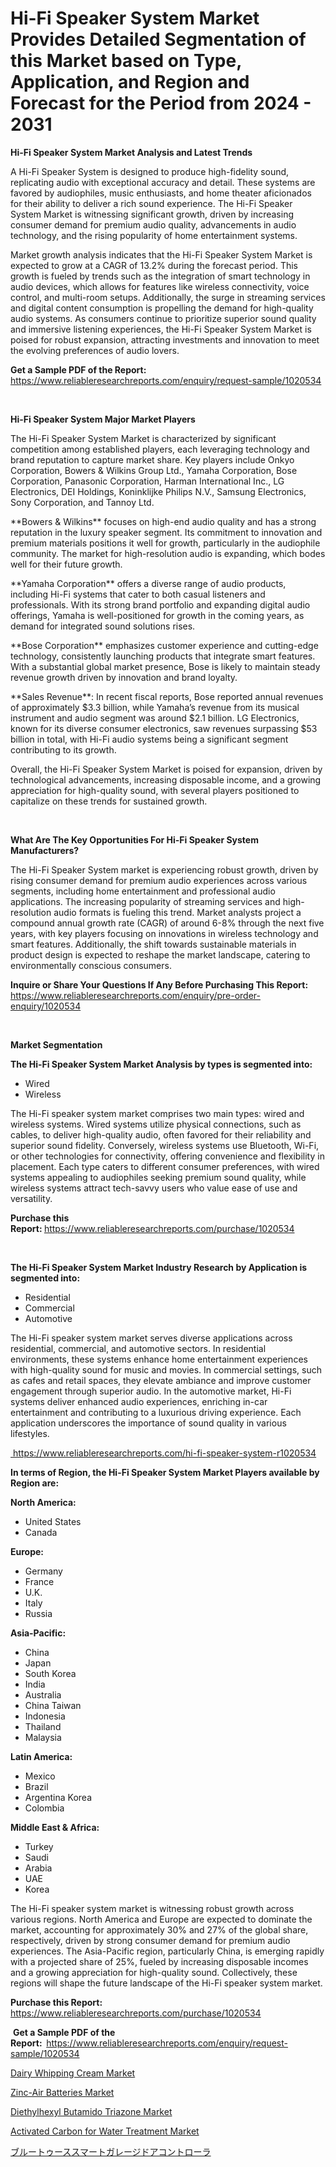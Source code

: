 <p><h1>Hi-Fi Speaker System Market Provides Detailed Segmentation of this Market based on Type, Application, and Region and Forecast for the Period from 2024 - 2031</h1></p><p><strong>Hi-Fi Speaker System Market Analysis and Latest Trends</strong></p>
<p><p>A Hi-Fi Speaker System is designed to produce high-fidelity sound, replicating audio with exceptional accuracy and detail. These systems are favored by audiophiles, music enthusiasts, and home theater aficionados for their ability to deliver a rich sound experience. The Hi-Fi Speaker System Market is witnessing significant growth, driven by increasing consumer demand for premium audio quality, advancements in audio technology, and the rising popularity of home entertainment systems.</p><p>Market growth analysis indicates that the Hi-Fi Speaker System Market is expected to grow at a CAGR of 13.2% during the forecast period. This growth is fueled by trends such as the integration of smart technology in audio devices, which allows for features like wireless connectivity, voice control, and multi-room setups. Additionally, the surge in streaming services and digital content consumption is propelling the demand for high-quality audio systems. As consumers continue to prioritize superior sound quality and immersive listening experiences, the Hi-Fi Speaker System Market is poised for robust expansion, attracting investments and innovation to meet the evolving preferences of audio lovers.</p></p>
<p><strong>Get a Sample PDF of the Report:&nbsp;</strong> <a href="https://www.reliableresearchreports.com/enquiry/request-sample/1020534">https://www.reliableresearchreports.com/enquiry/request-sample/1020534</a></p>
<p>&nbsp;</p>
<p><strong>Hi-Fi Speaker System Major Market Players</strong></p>
<p><p>The Hi-Fi Speaker System Market is characterized by significant competition among established players, each leveraging technology and brand reputation to capture market share. Key players include Onkyo Corporation, Bowers & Wilkins Group Ltd., Yamaha Corporation, Bose Corporation, Panasonic Corporation, Harman International Inc., LG Electronics, DEI Holdings, Koninklijke Philips N.V., Samsung Electronics, Sony Corporation, and Tannoy Ltd.</p><p>**Bowers & Wilkins** focuses on high-end audio quality and has a strong reputation in the luxury speaker segment. Its commitment to innovation and premium materials positions it well for growth, particularly in the audiophile community. The market for high-resolution audio is expanding, which bodes well for their future growth.</p><p>**Yamaha Corporation** offers a diverse range of audio products, including Hi-Fi systems that cater to both casual listeners and professionals. With its strong brand portfolio and expanding digital audio offerings, Yamaha is well-positioned for growth in the coming years, as demand for integrated sound solutions rises.</p><p>**Bose Corporation** emphasizes customer experience and cutting-edge technology, consistently launching products that integrate smart features. With a substantial global market presence, Bose is likely to maintain steady revenue growth driven by innovation and brand loyalty.</p><p>**Sales Revenue**: In recent fiscal reports, Bose reported annual revenues of approximately $3.3 billion, while Yamaha’s revenue from its musical instrument and audio segment was around $2.1 billion. LG Electronics, known for its diverse consumer electronics, saw revenues surpassing $53 billion in total, with Hi-Fi audio systems being a significant segment contributing to its growth.</p><p>Overall, the Hi-Fi Speaker System Market is poised for expansion, driven by technological advancements, increasing disposable income, and a growing appreciation for high-quality sound, with several players positioned to capitalize on these trends for sustained growth.</p></p>
<p>&nbsp;</p>
<p><strong>What Are The Key Opportunities For Hi-Fi Speaker System Manufacturers?</strong></p>
<p><p>The Hi-Fi Speaker System market is experiencing robust growth, driven by rising consumer demand for premium audio experiences across various segments, including home entertainment and professional audio applications. The increasing popularity of streaming services and high-resolution audio formats is fueling this trend. Market analysts project a compound annual growth rate (CAGR) of around 6-8% through the next five years, with key players focusing on innovations in wireless technology and smart features. Additionally, the shift towards sustainable materials in product design is expected to reshape the market landscape, catering to environmentally conscious consumers.</p></p>
<p><strong>Inquire or Share Your Questions If Any Before Purchasing This Report:</strong> <a href="https://www.reliableresearchreports.com/enquiry/pre-order-enquiry/1020534">https://www.reliableresearchreports.com/enquiry/pre-order-enquiry/1020534</a></p>
<p>&nbsp;</p>
<p><strong>Market Segmentation</strong></p>
<p><strong>The Hi-Fi Speaker System Market Analysis by types is segmented into:</strong></p>
<p><ul><li>Wired</li><li>Wireless</li></ul></p>
<p><p>The Hi-Fi speaker system market comprises two main types: wired and wireless systems. Wired systems utilize physical connections, such as cables, to deliver high-quality audio, often favored for their reliability and superior sound fidelity. Conversely, wireless systems use Bluetooth, Wi-Fi, or other technologies for connectivity, offering convenience and flexibility in placement. Each type caters to different consumer preferences, with wired systems appealing to audiophiles seeking premium sound quality, while wireless systems attract tech-savvy users who value ease of use and versatility.</p></p>
<p><strong>Purchase this Report:&nbsp;</strong><a href="https://www.reliableresearchreports.com/purchase/1020534">https://www.reliableresearchreports.com/purchase/1020534</a></p>
<p>&nbsp;</p>
<p><strong>The Hi-Fi Speaker System Market Industry Research by Application is segmented into:</strong></p>
<p><ul><li>Residential</li><li>Commercial</li><li>Automotive</li></ul></p>
<p><p>The Hi-Fi speaker system market serves diverse applications across residential, commercial, and automotive sectors. In residential environments, these systems enhance home entertainment experiences with high-quality sound for music and movies. In commercial settings, such as cafes and retail spaces, they elevate ambiance and improve customer engagement through superior audio. In the automotive market, Hi-Fi systems deliver enhanced audio experiences, enriching in-car entertainment and contributing to a luxurious driving experience. Each application underscores the importance of sound quality in various lifestyles.</p></p>
<p><a href="https://www.reliableresearchreports.com/hi-fi-speaker-system-r1020534">&nbsp;https://www.reliableresearchreports.com/hi-fi-speaker-system-r1020534</a></p>
<p><strong>In terms of Region, the Hi-Fi Speaker System Market Players available by Region are:</strong></p>
<p>
    <p> <strong> North America: </strong>
        <ul>
            <li>United States</li>
            <li>Canada</li>
        </ul>
        </p> 
    <p> <strong> Europe: </strong>
        <ul>
            <li>Germany</li>
            <li>France</li>
            <li>U.K.</li>
            <li>Italy</li>
            <li>Russia</li>
        </ul>
        </p> 
    <p> <strong> Asia-Pacific: </strong>
        <ul>
            <li>China</li>
            <li>Japan</li>
            <li>South Korea</li>
            <li>India</li>
            <li>Australia</li>
            <li>China Taiwan</li>
            <li>Indonesia</li>
            <li>Thailand</li>
            <li>Malaysia</li>
        </ul>
        </p> 
    <p> <strong> Latin America: </strong>
        <ul>
            <li>Mexico</li>
            <li>Brazil</li>
            <li>Argentina Korea</li>
            <li>Colombia</li>
        </ul>
        </p> 
    <p> <strong> Middle East & Africa: </strong>
        <ul>
            <li>Turkey</li>
            <li>Saudi</li>
            <li>Arabia</li>
            <li>UAE</li>
            <li>Korea</li>
        </ul>
    </p>
    </p>
<p><p>The Hi-Fi speaker system market is witnessing robust growth across various regions. North America and Europe are expected to dominate the market, accounting for approximately 30% and 27% of the global share, respectively, driven by strong consumer demand for premium audio experiences. The Asia-Pacific region, particularly China, is emerging rapidly with a projected share of 25%, fueled by increasing disposable incomes and a growing appreciation for high-quality sound. Collectively, these regions will shape the future landscape of the Hi-Fi speaker system market.</p></p>
<p><strong>Purchase this Report: </strong><a href="https://www.reliableresearchreports.com/purchase/1020534">https://www.reliableresearchreports.com/purchase/1020534</a></p>
<p>&nbsp;<strong>Get a Sample PDF of the Report:&nbsp;&nbsp;</strong><a href="https://www.reliableresearchreports.com/enquiry/request-sample/1020534">https://www.reliableresearchreports.com/enquiry/request-sample/1020534</a></p>
<p><strong></strong></p>
<p><p><a href="https://issuu.com/reportprime-2/docs/dairy-whipping-cream-market-size-20_10cd73bc9f5062">Dairy Whipping Cream Market</a></p><p><a href="https://github.com/JosephineMcguire65/Market-Research-Report-List-1/blob/main/zinc-air-batteries-market.md">Zinc-Air Batteries Market</a></p><p><a href="https://www.linkedin.com/pulse/diethylhexyl-butamido-triazone-market-share-new-trends-analysis-oaugf?trackingId=z6fbUnysQsafVt%2Bhh3UcEg%3D%3D">Diethylhexyl Butamido Triazone Market</a></p><p><a href="https://issuu.com/reportprime-2/docs/activated-carbon-for-water-treatmen_4c7fb21660bcee">Activated Carbon for Water Treatment Market</a></p><p><a href="https://medium.com/@kingmsvie/bluetooth%E3%82%B9%E3%83%9E%E3%83%BC%E3%83%88%E3%82%AC%E3%83%AC%E3%83%BC%E3%82%B8%E3%83%89%E3%82%A2%E3%82%B3%E3%83%B3%E3%83%88%E3%83%AD%E3%83%BC%E3%83%A9%E3%83%BC%E5%B8%82%E5%A0%B4-%E3%82%B0%E3%83%AD%E3%83%BC%E3%83%90%E3%83%AB%E5%B8%82%E5%A0%B4%E3%81%AE%E6%B4%9E%E5%AF%9F%E3%81%A8%E5%9C%B0%E5%9F%9F%E5%88%86%E6%9E%90-2024%E5%B9%B4-2031%E5%B9%B4-55861676d5f9">ブルートゥーススマートガレージドアコントローラ</a></p></p>